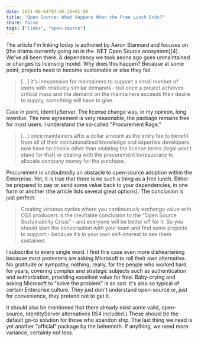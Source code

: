 ```yaml
---
date: 2021-06-04T07:05:25+01:00
title: "Open Source: What Happens When the Free Lunch Ends?"
share: false
tags: ["links", "open-source"]
---
```

The article I'm linking today is authored by Aaron Stannard and focuses on [the
drama currently going on in the .NET Open Source ecosystem][4]. We've all been
there. A dependency we took aeons ago goes unmaintained or changes its
licensing model. Why does this happen? Because at some point, projects need to
become sustainable or else they fail.

> [...] it's inexpensive for maintainers to support a small number of users
> with relatively similar demands - but once a project achieves critical mass
> and the demand on the maintainers exceeds their desire to supply, something
> will have to give.

Case in point, IdentityServer. The license change was, in my opinion, long
overdue. The new agreement is very reasonable; the package remains free for
most users. I understand the so-called "Procurement Rage." 

> [...] once maintainers affix a dollar amount as the entry fee to benefit from
> all of their institutionalized knowledge and expertise developers now have no
> choice other than violating the license terms (legal won't stand for that) or
> dealing with the procurement bureaucracy to allocate company money for the
> purchase.

Procurement is undoubtedly an obstacle to open-source adoption within the
Enterprise. Yet, it is true that there is no such a thing as a free lunch.
Either be prepared to pay or send some value back to your dependencies, in one
form or another (the article lists several great options). The conclusion is
just perfect:

> Creating virtuous cycles where you continuously exchange value with OSS
> producers is the inevitable conclusion to the “Open Source Sustainability
> Crisis” - and everyone will be better off for it. So you should start the
> conversation with your team and find some projects to support - because it’s
> in your own self-interest to see them sustained.

I subscribe to every single word. I find this case even more disheartening
because most protesters are asking Microsoft to roll their own alternative. No
gratitude or sympathy, nothing, really, for the people who worked hard for
years, covering complex and strategic subjects such as authentication and
authorization, providing excellent value for free.  Baby-crying and asking
Microsoft to "solve the problem" is so sad. It's also so typical of certain
Enterprise culture. They just don't understand open-source or, just for
convenience, they pretend not to get it.

It should also be mentioned that there already exist some valid, open-source,
IdentityServer alternatives (IS4 included.) These should be the default go-to
solution for those who abandon ship. The last thing we need is yet another
"official" package by the behemoth. If anything, we need more variance,
certainly not less.

